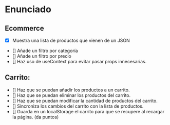 # Enunciado

## Ecommerce

- [x] Muestra una lista de productos que vienen de un JSON
- [] Añade un filtro por categoría
- [] Añade un filtro por precio
- [] Haz uso de useContext para evitar pasar props innecesarias.

## Carrito:

- [] Haz que se puedan añadir los productos a un carrito.
- [] Haz que se puedan eliminar los productos del carrito.
- [] Haz que se puedan modificar la cantidad de productos del carrito.
- [] Sincroniza los cambios del carrito con la lista de productos.
- [] Guarda en un localStorage el carrito para que se recupere al recargar la página. (da puntos)

